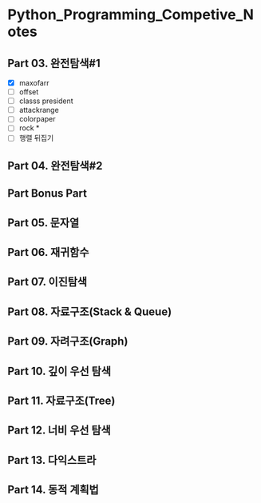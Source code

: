# Python_Programming_Competive_Notes

## Part 03. 완전탐색#1

- [x] maxofarr
- [ ] offset
- [ ] classs president
- [ ] attackrange
- [ ] colorpaper
- [ ] rock *
- [ ] 행렬 뒤집기

## Part 04. 완전탐색#2

## Part Bonus Part

## Part 05. 문자열

## Part 06. 재귀함수

## Part 07. 이진탐색

## Part 08. 자료구조(Stack & Queue)

## Part 09. 자려구조(Graph)

## Part 10. 깊이 우선 탐색

## Part 11. 자료구조(Tree)

## Part 12. 너비 우선 탐색

## Part 13. 다익스트라

## Part 14. 동적 계획법
